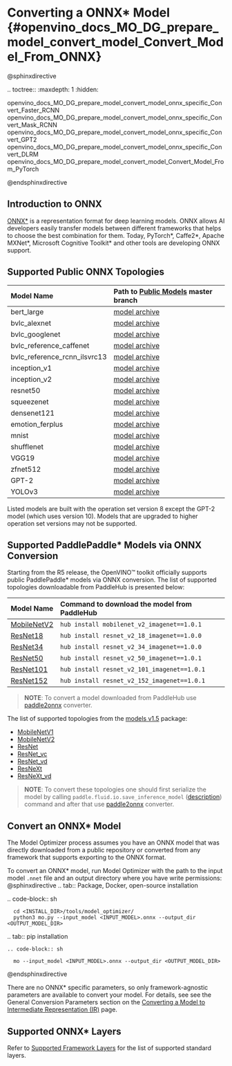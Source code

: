 # Converting a ONNX* Model {#openvino_docs_MO_DG_prepare_model_convert_model_Convert_Model_From_ONNX}

@sphinxdirective

.. toctree::
   :maxdepth: 1
   :hidden:

   openvino_docs_MO_DG_prepare_model_convert_model_onnx_specific_Convert_Faster_RCNN
   openvino_docs_MO_DG_prepare_model_convert_model_onnx_specific_Convert_Mask_RCNN
   openvino_docs_MO_DG_prepare_model_convert_model_onnx_specific_Convert_GPT2
   openvino_docs_MO_DG_prepare_model_convert_model_onnx_specific_Convert_DLRM
   openvino_docs_MO_DG_prepare_model_convert_model_Convert_Model_From_PyTorch

@endsphinxdirective

## Introduction to ONNX

[ONNX*](https://github.com/onnx/onnx) is a representation format for deep learning models. ONNX allows AI developers easily transfer models between different frameworks that helps to choose the best combination for them. Today, PyTorch\*, Caffe2\*, Apache MXNet\*, Microsoft Cognitive Toolkit\* and other tools are developing ONNX support.

## Supported Public ONNX Topologies
| Model Name | Path to <a href="https://github.com/onnx/models">Public Models</a> master branch|
|:----|:----|
| bert_large | [model archive](https://github.com/mlperf/inference/tree/master/v0.7/language/bert) |
| bvlc_alexnet | [model archive](https://s3.amazonaws.com/download.onnx/models/opset_8/bvlc_alexnet.tar.gz) |
| bvlc_googlenet | [model archive](https://s3.amazonaws.com/download.onnx/models/opset_8/bvlc_googlenet.tar.gz) |
| bvlc_reference_caffenet | [model archive](https://s3.amazonaws.com/download.onnx/models/opset_8/bvlc_reference_caffenet.tar.gz) |
| bvlc_reference_rcnn_ilsvrc13 | [model archive](https://s3.amazonaws.com/download.onnx/models/opset_8/bvlc_reference_rcnn_ilsvrc13.tar.gz) |
| inception_v1 | [model archive](https://s3.amazonaws.com/download.onnx/models/opset_8/inception_v1.tar.gz) |
| inception_v2 | [model archive](https://s3.amazonaws.com/download.onnx/models/opset_8/inception_v2.tar.gz) |
| resnet50 | [model archive](https://s3.amazonaws.com/download.onnx/models/opset_8/resnet50.tar.gz) |
| squeezenet | [model archive](https://s3.amazonaws.com/download.onnx/models/opset_8/squeezenet.tar.gz) |
| densenet121 | [model archive](https://s3.amazonaws.com/download.onnx/models/opset_8/densenet121.tar.gz) |
| emotion_ferplus | [model archive](https://www.cntk.ai/OnnxModels/emotion_ferplus/opset_2/emotion_ferplus.tar.gz) |
| mnist | [model archive](https://www.cntk.ai/OnnxModels/mnist/opset_1/mnist.tar.gz) |
| shufflenet | [model archive](https://s3.amazonaws.com/download.onnx/models/opset_8/shufflenet.tar.gz) |
| VGG19 | [model archive](https://s3.amazonaws.com/download.onnx/models/opset_8/vgg19.tar.gz) |
| zfnet512 | [model archive](https://s3.amazonaws.com/download.onnx/models/opset_8/zfnet512.tar.gz) |
| GPT-2 | [model archive](https://github.com/onnx/models/blob/master/text/machine_comprehension/gpt-2/model/gpt2-10.tar.gz) |
| YOLOv3 | [model archive](https://github.com/onnx/models/blob/master/vision/object_detection_segmentation/yolov3/model/yolov3-10.tar.gz) |

Listed models are built with the operation set version 8 except the GPT-2 model (which uses version 10). Models that are upgraded to higher operation set versions may not be supported.

## Supported PaddlePaddle* Models via ONNX Conversion
Starting from the R5 release, the OpenVINO™ toolkit officially supports public PaddlePaddle* models via ONNX conversion.
The list of supported topologies downloadable from PaddleHub is presented below:

| Model Name | Command to download the model from PaddleHub |
|:----|:----|
| [MobileNetV2](https://www.paddlepaddle.org.cn/hubdetail?name=mobilenet_v2_imagenet) | `hub install mobilenet_v2_imagenet==1.0.1` |
| [ResNet18](https://www.paddlepaddle.org.cn/hubdetail?name=resnet_v2_18_imagenet) | `hub install resnet_v2_18_imagenet==1.0.0` |
| [ResNet34](https://www.paddlepaddle.org.cn/hubdetail?name=resnet_v2_34_imagenet) | `hub install resnet_v2_34_imagenet==1.0.0` |
| [ResNet50](https://www.paddlepaddle.org.cn/hubdetail?name=resnet_v2_50_imagenet) | `hub install resnet_v2_50_imagenet==1.0.1` |
| [ResNet101](https://www.paddlepaddle.org.cn/hubdetail?name=resnet_v2_101_imagenet) | `hub install resnet_v2_101_imagenet==1.0.1` |
| [ResNet152](https://www.paddlepaddle.org.cn/hubdetail?name=resnet_v2_152_imagenet) | `hub install resnet_v2_152_imagenet==1.0.1` |
> **NOTE**: To convert a model downloaded from PaddleHub use [paddle2onnx](https://github.com/PaddlePaddle/paddle2onnx) converter.

The list of supported topologies from the [models v1.5](https://github.com/PaddlePaddle/models/tree/release/1.5) package:
* [MobileNetV1](https://github.com/PaddlePaddle/models/blob/release/1.5/PaddleCV/image_classification/models/mobilenet.py)
* [MobileNetV2](https://github.com/PaddlePaddle/models/blob/release/1.5/PaddleCV/image_classification/models/mobilenet_v2.py)
* [ResNet](https://github.com/PaddlePaddle/models/blob/release/1.5/PaddleCV/image_classification/models/resnet.py)
* [ResNet_vc](https://github.com/PaddlePaddle/models/blob/release/1.5/PaddleCV/image_classification/models/resnet_vc.py)
* [ResNet_vd](https://github.com/PaddlePaddle/models/blob/release/1.5/PaddleCV/image_classification/models/resnet_vd.py)
* [ResNeXt](https://github.com/PaddlePaddle/models/blob/release/1.5/PaddleCV/image_classification/models/resnext.py)
* [ResNeXt_vd](https://github.com/PaddlePaddle/models/blob/release/1.5/PaddleCV/image_classification/models/resnext_vd.py)

> **NOTE**: To convert these topologies one should first serialize the model by calling `paddle.fluid.io.save_inference_model`
 ([description](https://www.paddlepaddle.org.cn/documentation/docs/en/1.3/api/io.html#save-inference-model)) command and
  after that use [paddle2onnx](https://github.com/PaddlePaddle/paddle2onnx) converter.

## Convert an ONNX* Model <a name="Convert_From_ONNX"></a>
The Model Optimizer process assumes you have an ONNX model that was directly downloaded from a public repository or converted from any framework that supports exporting to the ONNX format.

To convert an ONNX\* model, run Model Optimizer with the path to the input model `.nnet` file and an output directory where you have write permissions:
@sphinxdirective
.. tab:: Package, Docker, open-source installation

   .. code-block:: sh

      cd <INSTALL_DIR>/tools/model_optimizer/
      python3 mo.py --input_model <INPUT_MODEL>.onnx --output_dir <OUTPUT_MODEL_DIR>

.. tab:: pip installation

    .. code-block:: sh

      mo --input_model <INPUT_MODEL>.onnx --output_dir <OUTPUT_MODEL_DIR>

@endsphinxdirective


There are no ONNX\* specific parameters, so only framework-agnostic parameters are available to convert your model. For details, see see the General Conversion Parameters section on the [Converting a Model to Intermediate Representation (IR)](Converting_Model.md) page.

## Supported ONNX\* Layers
Refer to [Supported Framework Layers](../Supported_Frameworks_Layers.md) for the list of supported standard layers.
